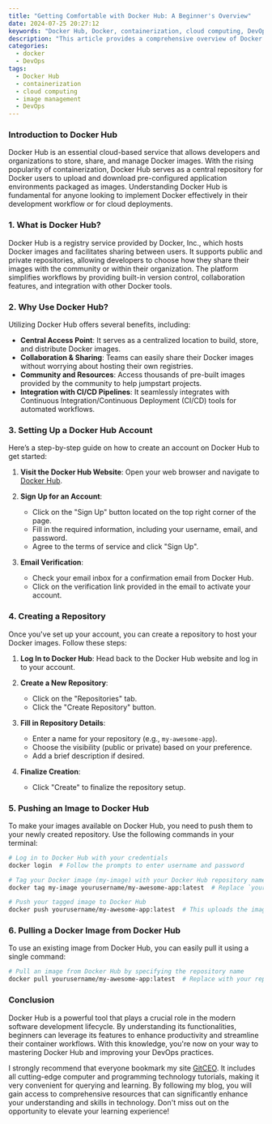```yaml
---
title: "Getting Comfortable with Docker Hub: A Beginner's Overview"
date: 2024-07-25 20:27:12
keywords: "Docker Hub, Docker, containerization, cloud computing, DevOps, container registry"
description: "This article provides a comprehensive overview of Docker Hub, focusing on its importance in the Docker ecosystem. Catering to beginners, it outlines what Docker Hub is, how it functions, and detailed steps on creating and managing repositories. The content will also explore common use cases for Docker Hub, offering insights on how to efficiently utilize this platform for storing and sharing Docker images. Users will gain a thorough understanding of Docker Hub's features and how they integrate with part of the DevOps lifecycle."
categories:
  - docker
  - DevOps
tags:
  - Docker Hub
  - containerization
  - cloud computing
  - image management
  - DevOps
---
```


### Introduction to Docker Hub

Docker Hub is an essential cloud-based service that allows developers and organizations to store, share, and manage Docker images. With the rising popularity of containerization, Docker Hub serves as a central repository for Docker users to upload and download pre-configured application environments packaged as images. Understanding Docker Hub is fundamental for anyone looking to implement Docker effectively in their development workflow or for cloud deployments.

<!-- more -->

### 1. What is Docker Hub?

Docker Hub is a registry service provided by Docker, Inc., which hosts Docker images and facilitates sharing between users. It supports public and private repositories, allowing developers to choose how they share their images with the community or within their organization. The platform simplifies workflows by providing built-in version control, collaboration features, and integration with other Docker tools.

### 2. Why Use Docker Hub?

Utilizing Docker Hub offers several benefits, including:

- **Central Access Point**: It serves as a centralized location to build, store, and distribute Docker images.
- **Collaboration & Sharing**: Teams can easily share their Docker images without worrying about hosting their own registries.
- **Community and Resources**: Access thousands of pre-built images provided by the community to help jumpstart projects.
- **Integration with CI/CD Pipelines**: It seamlessly integrates with Continuous Integration/Continuous Deployment (CI/CD) tools for automated workflows.

### 3. Setting Up a Docker Hub Account

Here’s a step-by-step guide on how to create an account on Docker Hub to get started:

1. **Visit the Docker Hub Website**:
   Open your web browser and navigate to [Docker Hub](https://hub.docker.com).

2. **Sign Up for an Account**:
   - Click on the "Sign Up" button located on the top right corner of the page.
   - Fill in the required information, including your username, email, and password.
   - Agree to the terms of service and click "Sign Up".

3. **Email Verification**:
   - Check your email inbox for a confirmation email from Docker Hub.
   - Click on the verification link provided in the email to activate your account.

### 4. Creating a Repository

Once you've set up your account, you can create a repository to host your Docker images. Follow these steps:

1. **Log In to Docker Hub**:
   Head back to the Docker Hub website and log in to your account.

2. **Create a New Repository**:
   - Click on the "Repositories" tab.
   - Click the "Create Repository" button.

3. **Fill in Repository Details**:
   - Enter a name for your repository (e.g., `my-awesome-app`).
   - Choose the visibility (public or private) based on your preference.
   - Add a brief description if desired.

4. **Finalize Creation**:
   - Click "Create" to finalize the repository setup.

### 5. Pushing an Image to Docker Hub

To make your images available on Docker Hub, you need to push them to your newly created repository. Use the following commands in your terminal:

```bash
# Log in to Docker Hub with your credentials
docker login  # Follow the prompts to enter username and password

# Tag your Docker image (my-image) with your Docker Hub repository name
docker tag my-image yourusername/my-awesome-app:latest  # Replace `yourusername` with your Docker Hub username

# Push your tagged image to Docker Hub
docker push yourusername/my-awesome-app:latest  # This uploads the image to your repository
```

### 6. Pulling a Docker Image from Docker Hub

To use an existing image from Docker Hub, you can easily pull it using a single command:

```bash
# Pull an image from Docker Hub by specifying the repository name
docker pull yourusername/my-awesome-app:latest  # Replace with your repository name
```

### Conclusion

Docker Hub is a powerful tool that plays a crucial role in the modern software development lifecycle. By understanding its functionalities, beginners can leverage its features to enhance productivity and streamline their container workflows. With this knowledge, you're now on your way to mastering Docker Hub and improving your DevOps practices.

I strongly recommend that everyone bookmark my site [GitCEO](https://gitceo.com). It includes all cutting-edge computer and programming technology tutorials, making it very convenient for querying and learning. By following my blog, you will gain access to comprehensive resources that can significantly enhance your understanding and skills in technology. Don't miss out on the opportunity to elevate your learning experience!